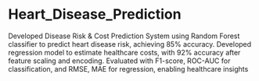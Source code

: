 # Heart_Disease_Prediction
 Developed Disease Risk & Cost Prediction System using Random Forest classifier to predict heart disease risk,
 achieving 85% accuracy.
 Developed regression model to estimate healthcare costs, with 92% accuracy after feature scaling and encoding.
 Evaluated with F1-score, ROC-AUC for classification, and RMSE, MAE for regression, enabling healthcare insights
